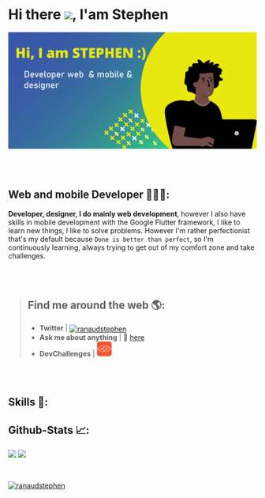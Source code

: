 # Hi there <img src="https://raw.githubusercontent.com/MartinHeinz/MartinHeinz/master/wave.gif" width="50px">,  I'am Stephen

![Développeur Web et mobile](https://github.com/stephenranaud/stephenranaud/blob/main/banner-github.png?raw=true)

 <br>
 <br>

## Web and mobile Developer 👨🏽‍💻:

**Developer, designer, I do mainly web development**, however I also have skills in mobile development with the Google Flutter framework, I like to learn new things, I like to solve problems. However I'm rather perfectionist that's my default because ``Done is better than perfect``, so I'm continuously learning, always trying to get out of my comfort zone and take challenges.

 <br>
 <br>

> ## Find me around the web 🌎:
> 
> - **Twitter** | <a href="https://twitter.com/ranaudstephen" target="_blank"><img align="center" src="https://raw.githubusercontent.com/rahuldkjain/github-profile-readme-generator/master/src/images/icons/Social/twitter.svg" alt="ranaudstephen" height="30" width="40" /></a>
> - **Ask me about anything** | 💬 [here](https://github.com/stephenranaud/stephenranaud/issues)
> - **DevChallenges** | <a href="https://devchallenges.io/portfolio/stephenranaud" target="_blank" alt="devchallenges"><img src="https://raw.githubusercontent.com/stephenranaud/stephenranaud/eb72b1864e984e1980bd87bf7cfdfce86c01459c/devchallenges.png" height="30"></a> 

 <br>
 <br>

## Skills 🔨:


## Github-Stats 📈:

<div>
 <span>
  <img align="center" src="https://github-readme-stats.vercel.app/api/top-langs/?username=stephenranaud&theme=jolly&show_icons=true&locale=en&layout=compact" />
 </span>
 <span>
    <img align="center" src="https://github-readme-stats.vercel.app/api?username=anuraghazra&show_icons=true&theme=jolly&locale=en&layout=compact" />
 </span>
</div>
 <br>
 <br>
<p>
 <a href="https://twitter.com/ranaudstephen" target="blank"><img src="https://img.shields.io/twitter/follow/ranaudstephen?logo=twitter&style=for-the-badge" alt="ranaudstephen" /></a> 
</p>
